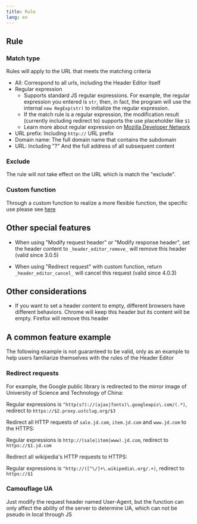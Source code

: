 ```yaml
---
title: Rule
lang: en
---
```


## Rule

### Match type

Rules will apply to the URL that meets the matching criteria

* All: Correspond to all urls, including the Header Editor itself
* Regular expression
	* Supports standard JS regular expressions. For example, the regular expression you entered is `str`, then, in fact, the program will use the internal `new RegExp(str)` to initialize the regular expression.
	* If the match rule is a regular expression, the modification result (currently including redirect to) supports the use placeholder like `$1`
	* Learn more about regular expression on [Mozilla Developer Network](https://developer.mozilla.org/en-US/docs/Web/JavaScript/Reference/Global_Objects/RegExp)
* URL prefix: Including `http://` URL prefix
* Domain name: The full domain name that contains the subdomain
* URL: Including "?" And the full address of all subsequent content

### Exclude

The rule will not take effect on the URL which is match the "exclude".

### Custom function

Through a custom function to realize a more flexible function, the specific use please see [here](https://github.com/FirefoxBar/HeaderEditor/wiki/Custom-function)

## Other special features

* When using "Modify request header" or "Modify response header", set the header content to `_header_editor_remove_` will remove this header (valid since 3.0.5)

* When using "Redirect request" with custom function, return `_header_editor_cancel_` will cancel this request  (valid since 4.0.3)

## Other considerations

* If you want to set a header content to empty, different browsers have different behaviors. Chrome will keep this header but its content will be empty. Firefox will remove this header

## A common feature example

The following example is not guaranteed to be valid, only as an example to help users familiarize themselves with the rules of the Header Editor

### Redirect requests

For example, the Google public library is redirected to the mirror image of University of Science and Technology of China:

Regular expressions is `^http(s?)://(ajax|fonts)\.googleapis\.com/(.*)`, redirect to `https://$2.proxy.ustclug.org/$3`

Redirect all HTTP requests of `sale.jd.com`, `item.jd.com` and `www.jd.com` to the HTTPS:

Regular expressions is `http://(sale|item|www).jd.com`, redirect to `https://$1.jd.com`

Redirect all wikipedia's HTTP requests to HTTPS:

Regular expressions is `^http://([^\/]+\.wikipedia\.org/.+)`, redirect to `https://$1`

### Camouflage UA

Just modify the request header named User-Agent, but the function can only affect the ability of the server to determine UA, which can not be pseudo in local through JS